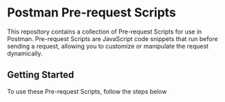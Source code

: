 # Postman Pre-request Scripts

This repository contains a collection of Pre-request Scripts for use in Postman. Pre-request Scripts are JavaScript code snippets that run before sending a request, allowing you to customize or manipulate the request dynamically.

## Getting Started

To use these Pre-request Scripts, follow the steps below
